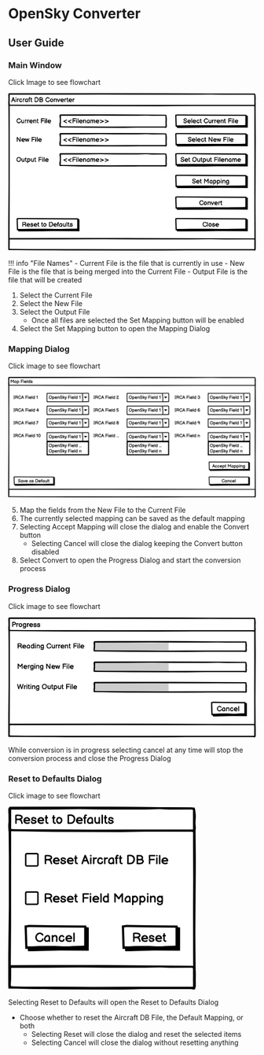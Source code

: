 # OpenSky Converter

## User Guide

### Main Window
Click Image to see flowchart

[![Main Window](Design/Main%20Window.png)](main_window.md)

!!! info "File Names"
    - Current File is the file that is currently in use
    - New File is the file that is being merged into the Current File
    - Output File is the file that will be created

1. Select the Current File
2. Select the New File
3. Select the Output File
    - Once all files are selected the Set Mapping button will be enabled
4. Select the Set Mapping button to open the Mapping Dialog

### Mapping Dialog
Click image to see flowchart

[![Mapping Dialog](Design/Mapping%20Dialog.png)](mapping_dialog.md)

5. Map the fields from the New File to the Current File
6. The currently selected mapping can be saved as the default mapping
7. Selecting Accept Mapping will close the dialog and enable the Convert button
    - Selecting Cancel will close the dialog keeping the Convert button disabled
8. Select Convert to open the Progress Dialog and start the conversion process

### Progress Dialog
Click image to see flowchart

[![Progress Dialog](Design/Progress%20Dialog.png)](conversion_process.md)

While conversion is in progress selecting cancel at any time will stop the conversion process and close the Progress Dialog

### Reset to Defaults Dialog
Click image to see flowchart

[![Reset to Defaults](Design/Reset%20to%20Default%20Dialog.png)](reset_to_defaults.md)

Selecting Reset to Defaults will open the Reset to Defaults Dialog

- Choose whether to reset the Aircraft DB File, the Default Mapping, or both
    - Selecting Reset will close the dialog and reset the selected items
    - Selecting Cancel will close the dialog without resetting anything
